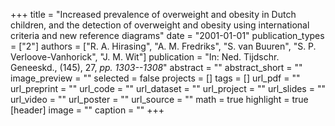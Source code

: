 +++
title = "Increased prevalence of overweight and obesity in Dutch children, and the detection of overweight and obesity using international criteria and new reference diagrams"
date = "2001-01-01"
publication_types = ["2"]
authors = ["R. A. Hirasing", "A. M. Fredriks", "S. van Buuren", "S. P. Verloove-Vanhorick", "J. M. Wit"]
publication = "In: Ned. Tijdschr. Geneeskd., (145), 27, _pp. 1303--1308_"
abstract = ""
abstract_short = ""
image_preview = ""
selected = false
projects = []
tags = []
url_pdf = ""
url_preprint = ""
url_code = ""
url_dataset = ""
url_project = ""
url_slides = ""
url_video = ""
url_poster = ""
url_source = ""
math = true
highlight = true
[header]
image = ""
caption = ""
+++
